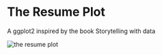 # The Resume Plot

A ggplot2 inspired by the book Storytelling with data


![the resume plot](/the_plot_of_life/README_files/the-resume-plot.png)